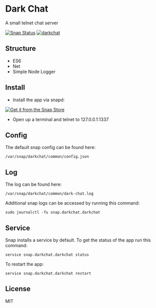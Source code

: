 # Dark Chat

A small telnet chat server

[![Snap Status](https://build.snapcraft.io/badge/glenndehaan/darkchat.svg)](https://build.snapcraft.io/user/glenndehaan/darkchat) [![darkchat](https://snapcraft.io//darkchat/badge.svg)](https://snapcraft.io/darkchat)

## Structure
- ES6
- Net
- Simple Node Logger

## Install
- Install the app via snapd:

[![Get it from the Snap Store](https://snapcraft.io/static/images/badges/en/snap-store-white.svg)](https://snapcraft.io/darkchat)

- Open up a terminal and telnet to 127.0.0.1:1337

## Config
The default snap config can be found here:
```
/var/snap/darkchat/common/config.json
```

## Log
The log can be found here:
```
/var/snap/darkchat/common/dark-chat.log
```

Additional snap logs can be accessed by running this command:
```
sudo journalctl -fu snap.darkchat.darkchat
```

## Service
Snap installs a service by default. To get the status of the app run this command:
```
service snap.darkchat.darkchat status
```

To restart the app:
```
service snap.darkchat.darkchat restart
```

## License

MIT
